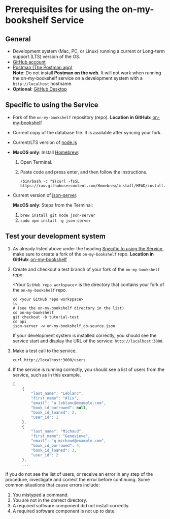 # Prerequisites for using the on-my-bookshelf Service

## General

* Development system (Mac, PC, or Linux) running a current or Long-term support (LTS) version of the OS.
* [GitHub account](https://github.com)
* [Postman (The Postman app) ](https://www.postman.com/downloads/)<br>
  **Note**: Do not install **Postman on the web**. It will not work when running the on-my-bookshelf service on a development system with a ``http://localhost`` hostname.
* **Optional**: [GitHub Desktop](https://desktop.github.com)

## Specific to using the Service

* Fork of the `on-my-bookshelf` repository (repo). **Location in GitHub**: [on-my-bookshelf](https://github.com/davkow/on-my-bookshelf/tree/feature-1)
* Current copy of the database file. It is available after syncing your fork.

* Current/LTS version of [node.js](https://nodejs.org/en)

* **MacOS only**: Install [Homebrew](https://brew.sh/):
  1. Open Terminal.
  2. Paste code and press enter, and then follow the instructions.
     
     ```
     /bin/bash -c "$(curl -fsSL https://raw.githubusercontent.com/Homebrew/install/HEAD/install.sh)"
     ```
* Current version of [json-server](https://www.npmjs.com/package/json-server). 

   **MacOS only**: 
   Steps from the Terminal:
  
   1. ``brew install git node json-server``
   2. ``sudo npm install -g json-server``

## Test your development system
1. As already listed above under the heading [Specific to using the Service](#specific-to-using-the-service), make sure to create a fork of the ``on-my-bookshelf`` repo. **Location in GitHub**: [on-my-bookshelf](https://github.com/davkow/on-my-bookshelf/tree/feature-1)


1. Create and checkout a test branch of your fork of the ``on-my-bookshelf`` repo. 

   &lt;Your `GitHub repo workspace`&gt; is the directory that contains your fork of the `on-my-bookshelf` repo.

    ```shell
    cd <your GitHub repo workspace>
    ls
    # (see the on-my-bookshelf directory in the list)
    cd on-my-bookshelf
    git checkout -b tutorial-test
    cd api
    json-server -w on-my-bookshelf_db-source.json
    ```

    If your development system is installed correctly, you should see
    the service start and display the URL of the service: `http://localhost:3000`.

2. Make a test call to the service.

    ```shell
    curl http://localhost:3000/users
    ```

3. If the service is running correctly, you should see a list of users from the service, such as in this example.

    ```js
    [
        {
            "last_name": "Leblanc",
            "first_name": "Alix",
            "email": "a.leblanc@example.com",
            "book_id_borrowed": null,
            "book_id_loaned": 2,
            "user_id": 1
        },
        {
            "last_name": "Michaud",
            "first_name": "Genevieve",
            "email": "g.michaud@example.com",
            "book_id_borrowed": 4,
            "book_id_loaned": 3,
            "user_id": 2
        },
        ...
    ```

If you do not see the list of users, or receive an error in any step
of the procedure, investigate and correct the error before continuing.
Some common situations that cause errors include:

1. You mistyped a command.
2. You are not in the correct directory.
3. A required software component did not install correctly.
4. A required software component is not up to date.


